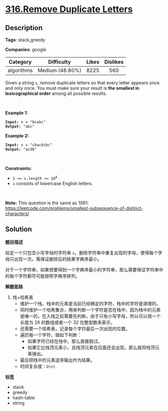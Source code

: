 # [316.Remove Duplicate Letters](https://leetcode.com/problems/remove-duplicate-letters/description/)

## Description

**Tags**: stack,greedy

**Companies**: google

|  Category  |   Difficulty    | Likes | Dislikes |
| :--------: | :-------------: | :---: | :------: |
| algorithms | Medium (48.80%) | 8225  |   560    |

<p>Given a string <code>s</code>, remove duplicate letters so that every letter appears once and only once. You must make sure your result is <span data-keyword="lexicographically-smaller-string"><strong>the smallest in lexicographical order</strong></span> among all possible results.</p>
<p>&nbsp;</p>
<p><strong class="example">Example 1:</strong></p>
<pre><code><strong>Input:</strong> s = &quot;bcabc&quot;
<strong>Output:</strong> &quot;abc&quot;</code></pre>
<p><strong class="example">Example 2:</strong></p>
<pre><code><strong>Input:</strong> s = &quot;cbacdcbc&quot;
<strong>Output:</strong> &quot;acdb&quot;</code></pre>
<p>&nbsp;</p>
<p><strong>Constraints:</strong></p>
<ul>
  <li><code>1 &lt;= s.length &lt;= 10<sup>4</sup></code></li>
  <li><code>s</code> consists of lowercase English letters.</li>
</ul>
<p>&nbsp;</p>
<p><strong>Note:</strong> This question is the same as 1081: <a href="https://leetcode.com/problems/smallest-subsequence-of-distinct-characters/" target="_blank">https://leetcode.com/problems/smallest-subsequence-of-distinct-characters/</a></p>

## Solution

**题目描述**

给定一个只包含小写字母的字符串 `s`，删除字符串中重复出现的字母，使得每个字母只出现一次。需保证删除后的结果字典序最小。

对于一个字符串，如果想要得到一个字典序最小的字符串，那么需要保证字符串中的每个字符都尽可能按照字典序排列。

**解题思路**

1. 栈+哈希表
   - 维护一个栈，栈中的元素是当前已经确定的字符，栈中的字符是递增的。
   - 同时维护一个哈希集合，用来判断一个字符是否在栈中，因为栈中的元素是唯一的，在入栈之前需要先判断。由于只有小写字母，所以可以用一个长度为 26 的数组或者一个 32 位整型数来表示。
   - 还需要一个哈希表，记录每个字符最后一次出现的位置。
   - 遍历每一个字符，做如下判断：
     - 如果字符已经在栈中，那么直接跳过。
     - 如果它比栈顶元素小，且栈顶元素在后面还会出现，那么就将栈顶元素弹出。
   - 最后把栈中的元素逆序输出作为结果。
   - 时间复杂度：`O(n)`

**标签**

- stack
- greedy
- hash-table
- string

